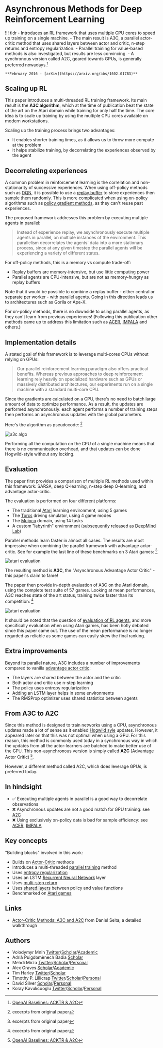 # Asynchronous Methods for Deep Reinforcement Learning

!!! tldr
    - Introduces an RL framework that uses multiple CPU cores to speed up training on a single machine.
    - The main result is A3C, a parallel actor-critic method that uses shared layers between actor and critic, n-step returns and entropy regularization.
    - Parallel training for value-based methods is also investigated, but results are less convincing.
    - A synchronous version called A2C, geared towards GPUs, is generally preferred nowadays.[^a2c]
     
    **February 2016 - [arXiv](https://arxiv.org/abs/1602.01783)**

Scaling up RL
---

This paper introduces a multi-threaded RL training framework. Its main result is the **A3C algorithm**, which at the time of publication beat the state of the art on the Atari domain while training for only half the time. The core idea is to scale up training by using the multiple CPU cores available on modern workstations.  

Scaling up the training process brings two advantages:

- It enables shorter training times, as it allows us to throw more compute at the problem
- It helps stabilize training, by decorrelating the experiences observed by the agent

Decorreleting experiences
---

A common problem in reinforcement learning is the correlation and non-stationarity of successive experiences. When using off-policy methods such as [DQN](dqn.md), it is possible to use a [replay buffer](experience-replay.md) to store experiences then sample them randomly. This is more complicated when using on-policy algorithms such as [policy gradient methods](policy-gradient-methods.md), as they can't reuse past experiences.

The proposed framework addresses this problem by executing multiple agents in parallel:

> Instead of experience replay, we asynchronously execute multiple agents in parallel, on multiple instances of the environment. This parallelism decorrelates the agents’ data into a more stationary process, since at any given timestep the parallel agents will be experiencing a variety of different states.

For off-policy methods, this is a memory vs compute trade-off:

- Replay buffers are memory-intensive, but use little computing power
- Parallel agents are CPU-intensive, but are not as memory-hungry as replay buffers

Note that it would be possible to combine a replay buffer - either central or separate per worker - with parallel agents. 
Going in this direction leads us to architectures such as Gorila or Ape-X.

For on-policy methods, there is no downside to using parallel agents, as they can't learn from previous experiences! (Following this publication other methods came up to address this limitation such as [ACER](acer.md), [IMPALA](impala.md) and others.)

Implementation details
---

A stated goal of this framework is to leverage multi-cores CPUs without relying on GPUs:

> Our parallel reinforcement learning paradigm also offers practical benefits. Whereas previous approaches to deep reinforcement learning rely heavily on specialized hardware such as GPUs or massively distributed architectures, our experiments run on a single machine with a standard multi-core CPU.

Since the gradients are calculated on a CPU, there's no need to batch large amount of data to optimize performance. As a result, the updates are performed asynchronously: each agent performs a number of training steps then performs an asynchronous updates with the global parameters.

Here's the algorithm as pseudocode: [^original]

![a3c algo](img/a3c_algo.png)

Performing all the computation on the CPU of a single machine means that there is no communication overhead, and that updates can be done Hogwild-style without any locking.  

Evaluation
---

The paper first provides a comparison of multiple RL methods used within this framework: SARSA, deep Q-learning, n-step deep Q-learning, and advantage actor-critic.

The evaluation is performed on four different platforms:

- The traditional [Atari](atari.md) learning environment, using 5 games
- The [Torcs](http://torcs.sourceforge.net/) driving simulator, using 4 game modes
- The [Mujoco](mujoco.md) domain, using 14 tasks
- A custom "labyrinth" environment (subsequently released as [DeepMind Lab](dm-lab.md))
 
Parallel methods learn faster in almost all cases. The results are most impressive when combining the parallel framework with advantage actor-critic. See for example the last line of these benchmarks on 3 Atari games: [^original]

![atari evaluation](img/a3c_evaluation.png)

The resulting method is **A3C**, the "Asynchronous Advantage Actor Critic" - this paper's claim to fame!

The paper then provide in-depth evaluation of A3C on the Atari domain, using the complete test suite of 57 games. 
Looking at mean performances, A3C reaches state of the art status, training twice faster than its competition: [^original]

![atari evaluation](img/a3c_final_results.png)

It should be noted that the question of [evaluation of RL agents](how-to-benchmark.md), and more specifically evaluation when using Atari games, has been hotly debated since this paper came out. The use of the mean performance is no longer regarded as reliable as some games can easily skew the final ranking.

Extra improvements
---

Beyond its parallel nature, A3C includes a number of improvements compared to vanilla [advantage actor critic](actor-critic.md):

- The layers are shared between the actor and the critic
- Both actor and critic use n-step learning
- The policy uses entropy regularization
- Adding an LSTM layer helps in some environments
- The RMSProp optimizer uses shared statistics between agents 

From A3C to A2C
---

Since this method is designed to train networks using a CPU, asynchronous updates made a lot of sense as it enabled [Hogwild syle](hogwild.md) updates. However, it appeared later on that this was not optimal when using a GPU. For this reason, this method is commonly used today in a synchronous way in which the updates from all the actor-learners are batched to make better use of the GPU. This non-asynchronous version is simply called **A2C** (Advantage Actor Critic) [^a2c].

However, a different method called A2C, which does leverage GPUs, is preferred today.


In hindsight
---

- :white_check_mark: Executing multiple agents in parallel is a good way to decorrelate observations
- :x: Asynchronous updates are not a good match for GPU training: see [A2C](#from-a3c-to-a2c)
- :x: Using exclusively on-policy data is bad for sample efficiency: see [ACER](acer.md), [IMPALA](impala.md)


Key concepts
---

"Building blocks" involved in this work:

- Builds on [Actor-Critic](actor-critic.md) methods
- Introduces a multi-threaded [parallel training](parallel-training.md) method
- Uses [entropy regularization](entropy-regularization.md)
- Uses an LSTM [Recurrent Neural Network](rnn.md) layer
- Uses [multi-step return](n-step-return.md)
- Uses [shared layers](shared-layers.md) between policy and value functions
- Benchmarked on [Atari games](atari.md)

Links
---

- [Actor-Critic Methods: A3C and A2C](https://danieltakeshi.github.io/2018/06/28/a2c-a3c/) from Daniel Seita, a detailed walkthrough

Authors
---

- Volodymyr Mnih [Twitter](https://twitter.com/vladmnih)/[Scholar](https://scholar.google.com/citations?user=rLdfJ1gAAAAJ)/[Academic](https://www.cs.toronto.edu/~vmnih/)
- Adrià Puigdomènech Badia [Scholar](https://scholar.google.com/citations?user=DcWRJW4AAAAJ)
- Mehdi Mirza [Twitter](https://twitter.com/memimo)/[Scholar](https://scholar.google.com/citations?user=c646VbAAAAAJ)/[Personal](https://memimo.net/)
- Alex Graves [Scholar](https://scholar.google.com/citations?user=DaFHynwAAAAJ)/[Academic](https://www.cs.toronto.edu/~graves/)
- Tim Harley [Twitter](https://twitter.com/_timharley)/[Scholar](https://scholar.google.com/citations?user=yxwU5CMAAAAJ)
- Timothy P. Lillicrap [Twitter](https://twitter.com/countzerozzz)/[Scholar](https://scholar.google.com/citations?user=htPVdRMAAAAJ)/[Personal](http://contrastiveconvergence.net/~timothylillicrap)
- David Silver [Scholar](https://scholar.google.com/citations?user=-8DNE4UAAAAJ)/[Personal](https://www.davidsilver.uk/)
- Koray Kavukcuoglu [Twitter](https://twitter.com/koraykv)/[Scholar](https://scholar.google.com/citations?user=sGFyDIUAAAAJ)/[Personal](https://koray.kavukcuoglu.org/)

[^a2c]: [OpenAI Baselines: ACKTR & A2C](https://openai.com/blog/baselines-acktr-a2c/)
[^original]: excerpts from original paper